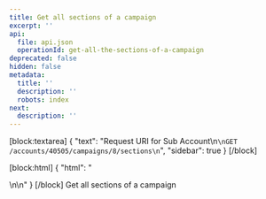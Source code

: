 ```yaml
---
title: Get all sections of a campaign
excerpt: ''
api:
  file: api.json
  operationId: get-all-the-sections-of-a-campaign
deprecated: false
hidden: false
metadata:
  title: ''
  description: ''
  robots: index
next:
  description: ''
---
```

[block:textarea]
{
  "text": "Request URI for Sub Account\n```\nGET /accounts/40505/campaigns/8/sections\n```",
  "sidebar": true
}
[/block]

[block:html]
{
  "html": "<div></div>\n\n<style></style>"
}
[/block]
Get all sections of a campaign